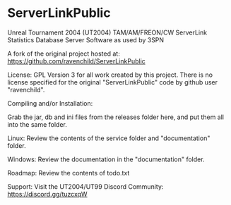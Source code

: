 # ServerLinkPublic

Unreal Tournament 2004 (UT2004) TAM/AM/FREON/CW ServerLink Statistics Database Server Software as used by 3SPN

A fork of the original project hosted at:
https://github.com/ravenchild/ServerLinkPublic

License: GPL Version 3 for all work created by this project. There is no
license specified for the original "ServerLinkPublic" code by github user
"ravenchild".

Compiling and/or Installation:

Grab the jar, db and ini files from the releases folder here, and put
them all into the same folder.

Linux:
Review the contents of the service folder and "documentation" folder.

Windows:
Review the documentation in the "documentation" folder.

Roadmap:
Review the contents of todo.txt

Support:
Visit the UT2004/UT99 Discord Community:
https://discord.gg/tuzcxqW
